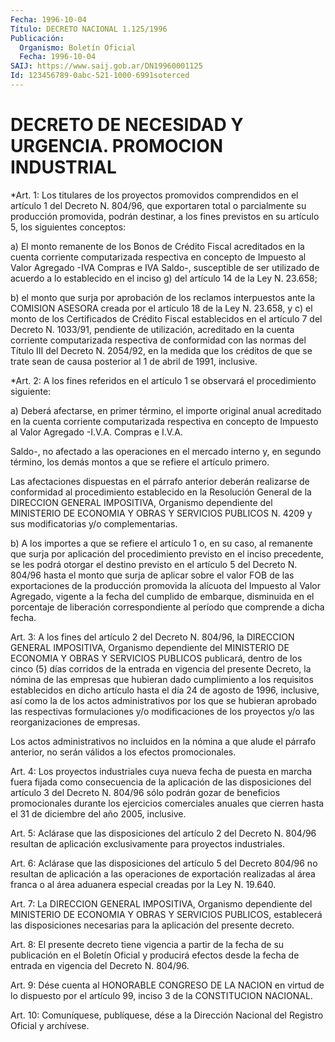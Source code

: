 ```yaml
---
Fecha: 1996-10-04
Título: DECRETO NACIONAL 1.125/1996
Publicación:
  Organismo: Boletín Oficial
  Fecha: 1996-10-04
SAIJ: https://www.saij.gob.ar/DN19960001125
Id: 123456789-0abc-521-1000-6991soterced
---
```

# DECRETO DE NECESIDAD Y URGENCIA. PROMOCION INDUSTRIAL

<a id="1"></a>
*Art. 1: Los titulares de los proyectos promovidos comprendidos en el artículo  1 del Decreto  N. 804/96,  que exportaren total o parcialmente su producción promovida, podrán destinar,  a los fines previstos   en  su  artículo  5,  los  siguientes  conceptos:

a) El monto remanente de los Bonos de Crédito Fiscal acreditados en la  cuenta  corriente  computarizada  respectiva  en  concepto   de Impuesto  al  Valor Agregado -IVA Compras e IVA Saldo-, susceptible de ser utilizado  de  acuerdo  a lo establecido en el inciso g) del artículo 14 de la Ley N. 23.658;

b) el monto que surja por aprobación  de  los reclamos interpuestos ante la COMISION ASESORA creada por el artículo 18 de la Ley N. 23.658, y c)  el monto de los Certificados de Crédito Fiscal establecidos  en el artículo 7 del  Decreto  N. 1033/91, pendiente de utilización, acreditado  en  la  cuenta corriente  computarizada  respectiva  de conformidad con las normas del Título III del Decreto N. 2054/92, en la medida que los créditos  de que se trate sean de causa posterior al 1 de abril de 1991, inclusive.

<a id="2"></a>
*Art. 2: A los fines referidos  en  el  artículo  1 se observará el procedimiento siguiente:

a) Deberá afectarse, en primer término, el importe  original  anual acreditado  en  la  cuenta  corriente  computarizada  respectiva en concepto  de  Impuesto al Valor Agregado -I.V.A. Compras  e  I.V.A.

Saldo-, no afectado  a  las operaciones en el mercado interno y, en segundo término, los demás  montos  a  que  se  refiere el artículo primero.

Las  afectaciones  dispuestas  en  el  párrafo  anterior    deberán realizarse  de  conformidad  al  procedimiento  establecido  en  la Resolución  General  de  la DIRECCION GENERAL IMPOSITIVA, Organismo dependiente del MINISTERIO DE ECONOMIA Y OBRAS Y SERVICIOS PUBLICOS N. 4209 y sus modificatorias y/o complementarias.

b) A los importes a que se  refiere el artículo 1 o, en su caso, al remanente que surja por aplicación del procedimiento previsto en el inciso precedente, se les podrá  otorgar  el destino previsto en el artículo 5 del Decreto N. 804/96 hasta el monto que surja de aplicar sobre el valor FOB de las exportaciones de  la producción promovida la alícuota del Impuesto al Valor Agregado, vigente  a la fecha del cumplido  de  embarque,  disminuida  en el porcentaje de liberación correspondiente    al  período  que  comprende  a  dicha  fecha.

<a id="3"></a>
Art.  3:  A los fines del artículo 2 del  Decreto  N. 804/96,  la DIRECCION GENERAL  IMPOSITIVA, Organismo dependiente del MINISTERIO DE ECONOMIA Y OBRAS  Y  SERVICIOS PUBLICOS publicará, dentro de los cinco (5) días corridos de  la  entrada  en  vigencia  del presente Decreto, la nómina de las empresas que hubieran dado cumplimiento a los  requisitos establecidos en dicho artículo hasta el día  24  de agosto de 1996, inclusive, así como la de los actos administrativos por los  que se hubieran aprobado las respectivas formulaciones y/o modificaciones   de  los  proyectos  y/o  las  reorganizaciones  de empresas.

Los actos administrativos  no incluidos en la nómina a que alude el párrafo  anterior, no serán válidos  a  los  efectos  promocionales.

<a id="4"></a>
Art. 4: Los  proyectos  industriales cuya nueva fecha de puesta en marcha  fuera fijada como consecuencia  de  la  aplicación  de  las disposiciones del artículo 3 del Decreto N. 804/96 sólo podrán gozar de beneficios  promocionales  durante  los  ejercicios  comerciales anuales  que  cierren  hasta  el  31  de  diciembre  del  año 2005, inclusive.

<a id="5"></a>
Art. 5: Aclárase que las disposiciones del artículo 2 del  Decreto N. 804/96  resultan  de  aplicación  exclusivamente  para proyectos industriales.

<a id="6"></a>
Art. 6: Aclárase que las disposiciones del artículo 5  del Decreto 804/96  no  resultan de aplicación a las operaciones de exportación realizadas al  área  franca o al área aduanera especial creadas por la Ley N. 19.640.

<a id="7"></a>
Art. 7: La DIRECCION  GENERAL  IMPOSITIVA,  Organismo dependiente del MINISTERIO DE ECONOMIA Y OBRAS Y SERVICIOS PUBLICOS, establecerá  las  disposiciones necesarias para la  aplicación  del presente decreto.

<a id="8"></a>
Art. 8: El presente decreto tiene vigencia a partir de la fecha de su publicación en el  Boletín  Oficial y producirá efectos desde la fecha de entrada en vigencia del Decreto N. 804/96.

<a id="9"></a>
Art. 9: Dése cuenta al HONORABLE  CONGRESO  DE LA NACION en virtud de  lo  dispuesto por el artículo 99, inciso 3 de  la  CONSTITUCION NACIONAL.

<a id="10"></a>
Art. 10: Comuníquese,  publíquese,  dése  a la Dirección Nacional del Registro Oficial y archívese.